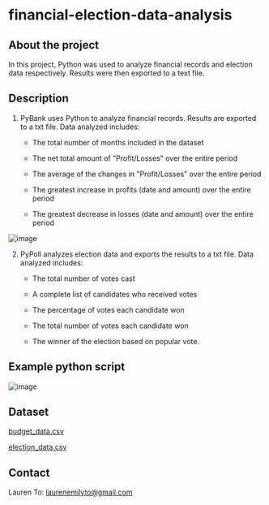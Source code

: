# financial-election-data-analysis

## About the project
In this project, Python was used to analyze financial records and election data respectively. Results were then exported to a text file. 

## Description

  1) PyBank uses Python to analyze financial records. Results are exported to a txt file. Data analyzed includes:

      * The total number of months included in the dataset

      * The net total amount of "Profit/Losses" over the entire period

      * The average of the changes in "Profit/Losses" over the entire period

      * The greatest increase in profits (date and amount) over the entire period

      * The greatest decrease in losses (date and amount) over the entire period
  
  ![image](https://user-images.githubusercontent.com/75763314/132066052-096bca23-4020-4c13-85bd-3d77982cd36f.png)

  2) PyPoll analyzes election data and exports the results to a txt file. Data analyzed includes:

      * The total number of votes cast

      * A complete list of candidates who received votes

      * The percentage of votes each candidate won

      * The total number of votes each candidate won

      * The winner of the election based on popular vote.

## Example python script

![image](https://user-images.githubusercontent.com/75763314/132065212-a2805e3e-d25b-481a-837f-6576254ccfcc.png)

## Dataset
[budget_data.csv](https://github.com/laurenemilyto/python_challenge/blob/main/PyBank/Resources/budget_data1.csv) 

[election_data.csv](https://github.com/laurenemilyto/python_challenge/tree/main/PyPoll/Resources) 

## Contact
Lauren To: [laurenemilyto@gmail.com](laurenemilyto@gmail.com)
